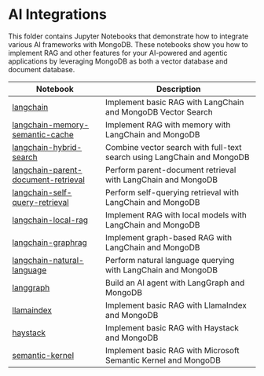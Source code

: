 # AI Integrations

This folder contains Jupyter Notebooks that demonstrate how to integrate various AI frameworks with MongoDB. These notebooks show you how to implement RAG and other features for your AI-powered and agentic applications by leveraging MongoDB as both a vector database and document database.

| Notebook | Description |
|----------|-------------|
| [langchain](https://github.com/mongodb/docs-notebooks/blob/main/ai-integrations/langchain.ipynb) | Implement basic RAG with LangChain and MongoDB Vector Search |
| [langchain-memory-semantic-cache](https://github.com/mongodb/docs-notebooks/blob/main/ai-integrations/langchain-memory-semantic-cache.ipynb) | Implement RAG with memory with LangChain and MongoDB |
| [langchain-hybrid-search](https://github.com/mongodb/docs-notebooks/blob/main/ai-integrations/langchain-hybrid-search.ipynb) | Combine vector search with full-text search using LangChain and MongoDB |
| [langchain-parent-document-retrieval](https://github.com/mongodb/docs-notebooks/blob/main/ai-integrations/langchain-parent-document-retrieval.ipynb) | Perform parent-document retrieval with LangChain and MongoDB |
| [langchain-self-query-retrieval](https://github.com/mongodb/docs-notebooks/blob/main/ai-integrations/langchain-self-query-retrieval.ipynb) | Perform self-querying retrieval with LangChain and MongoDB |
| [langchain-local-rag](https://github.com/mongodb/docs-notebooks/blob/main/ai-integrations/langchain-local-rag.ipynb) | Implement RAG with local models with LangChain and MongoDB |
| [langchain-graphrag](https://github.com/mongodb/docs-notebooks/blob/main/ai-integrations/langchain-graphrag.ipynb) | Implement graph-based RAG with LangChain and MongoDB |
| [langchain-natural-language](https://github.com/mongodb/docs-notebooks/blob/main/ai-integrations/langchain-natural-language.ipynb) | Perform natural language querying with LangChain and MongoDB |
| [langgraph](https://github.com/mongodb/docs-notebooks/blob/main/ai-integrations/langgraph.ipynb) | Build an AI agent with LangGraph and MongoDB |
| [llamaindex](https://github.com/mongodb/docs-notebooks/blob/main/ai-integrations/llamaindex.ipynb) | Implement basic RAG with LlamaIndex and MongoDB |
| [haystack](https://github.com/mongodb/docs-notebooks/blob/main/ai-integrations/haystack.ipynb) | Implement basic RAG with Haystack and MongoDB |
| [semantic-kernel](https://github.com/mongodb/docs-notebooks/blob/main/ai-integrations/semantic-kernel.ipynb) | Implement basic RAG with Microsoft Semantic Kernel and MongoDB |
